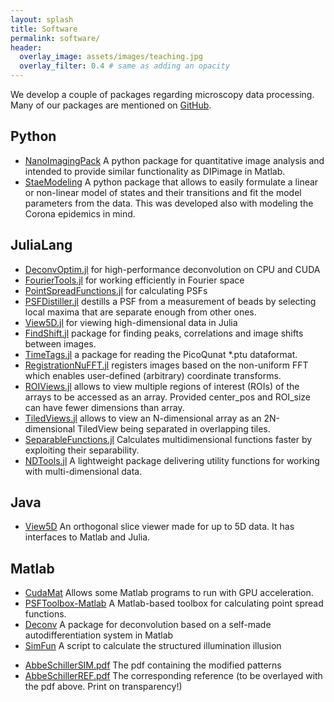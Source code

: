 ```yaml
---
layout: splash 
title: Software 
permalink: software/
header:
  overlay_image: assets/images/teaching.jpg
  overlay_filter: 0.4 # same as adding an opacity
---
```



We develop a couple of packages regarding microscopy data processing.
Many of our packages are mentioned on [GitHub](https://github.com/bionanoimaging).

## Python
* [NanoImagingPack](https://gitlab.com/bionanoimaging/nanoimagingpack) A python package for quantitative image analysis and intended to provide similar functionality as DIPimage in Matlab.
* [StaeModeling](https://github.com/RainerHeintzmann/StateModeling) A python package that allows to easily formulate a linear or non-linear model of states and their transitions and fit the model parameters from the data. This was developed also with modeling the Corona epidemics in mind.

## JuliaLang
* [DeconvOptim.jl](https://github.com/roflmaostc/DeconvOptim.jl) for high-performance deconvolution on CPU and CUDA
* [FourierTools.jl](https://github.com/bionanoimaging/FourierTools.jl/) for working efficiently in Fourier space
* [PointSpreadFunctions.jl](https://github.com/RainerHeintzmann/PointSpreadFunctions.jl/) for calculating PSFs
* [PSFDistiller.jl](https://github.com/bionanoimaging/PSFDistiller.jl) destills a PSF from a measurement of beads by selecting local maxima that are separate enough from other ones.
* [View5D.jl](https://github.com/RainerHeintzmann/View5D.jl) for viewing high-dimensional data in Julia
* [FindShift.jl](https://github.com/RainerHeintzmann/FindShift.jl) package for finding peaks, correlations and image shifts between images.
* [TimeTags.jl](https://github.com/RainerHeintzmann/TimeTags.jl) a package for reading the PicoQunat *.ptu dataformat.
* [RegistrationNuFFT.jl](https://github.com/RainerHeintzmann/RegistrationNuFFT.jl) registers images based on the non-uniform FFT which enables user-defined (arbitrary) coordinate transforms.
* [ROIViews.jl](https://github.com/RainerHeintzmann/ROIViews.jl) allows to view multiple regions of interest (ROIs) of the arrays to be accessed as an array. Provided center_pos and ROI_size can have fewer dimensions than array.
* [TiledViews.jl](https://github.com/bionanoimaging/TiledViews.jl) allows to view an N-dimensional array as an 2N-dimensional TiledView being separated in overlapping tiles.
* [SeparableFunctions.jl](https://github.com/bionanoimaging/SeparableFunctions.jl) Calculates multidimensional functions faster by exploiting their separability.
* [NDTools.jl](https://github.com/bionanoimaging/NDTools.jl) A lightweight package delivering utility functions for working with multi-dimensional data.

## Java
* [View5D](https://github.com/bionanoimaging/View5D) An orthogonal slice viewer made for up to 5D data. It has interfaces to Matlab and Julia.

## Matlab
* [CudaMat](https://github.com/RainerHeintzmann/CudaMat) Allows some Matlab programs to run with GPU acceleration.
* [PSFToolbox-Matlab](https://github.com/bionanoimaging/PSFToolbox-Matlab) A Matlab-based toolbox for calculating point spread functions.
* [Deconv](https://github.com/RainerHeintzmann/Deconv) A package for deconvolution based on a self-made autodifferentiation system in Matlab
* [SimFun](https://cloud.uni-jena.de/s/o3HmtKj5w3TibaJ) A script to calculate the structured illumination illusion
+ [AbbeSchillerSIM.pdf](https://cloud.uni-jena.de/s/BDrg63Hwr3L3CQK) The pdf containing the modified patterns
+ [AbbeSchillerREF.pdf](https://cloud.uni-jena.de/s/3GiBcBd7gniJJxG) The corresponding reference (to be overlayed with the pdf above. Print on transparency!)
